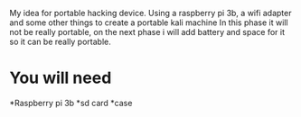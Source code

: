 My idea for portable hacking device. Using a raspberry pi 3b, a wifi adapter and some other things to create a portable kali machine
In this phase it will not be really portable, on the next phase i will add battery and space for it so it can be really portable.

<h1>You will need</h1>
*Raspberry pi 3b *sd card *case
